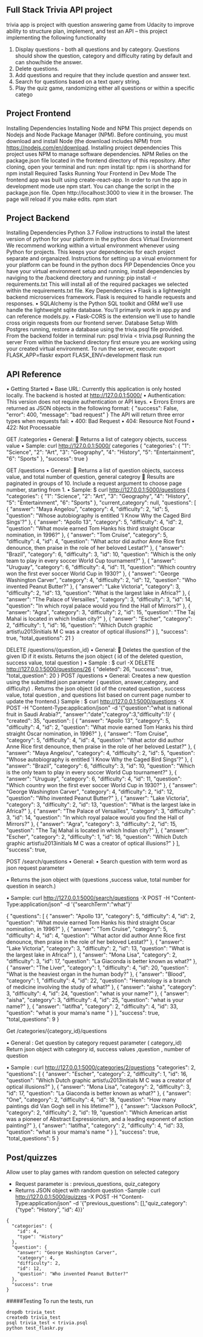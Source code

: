 ## Full Stack Trivia API project

trivia app  is  project  with  question answering game from Udacity  to improve ability to structure plan, implement, and test an API – 
this project implementing the following functionality 
1.	Display questions - both all questions and by category. Questions should show the question, category and difficulty rating by default and can show/hide the answer.
2.	Delete questions.
3.	Add questions and require that they include question and answer text.
4.	Search for questions based on a text query string.
5.	Play the quiz game, randomizing either all questions or within a specific catego
## Project Frontend 
Installing Dependencies
Installing Node and NPM
This project depends on Nodejs and Node Package Manager (NPM). Before continuing, you must download and install Node (the download includes NPM) from https://nodejs.com/en/download.
Installing project dependencies
This project uses NPM to manage software dependencies. NPM Relies on the package.json file located in the frontend directory of this repository. After cloning, open your terminal and run:
npm install
tip: npm i is shorthand for npm install
Required Tasks
Running Your Frontend in Dev Mode
The frontend app was built using create-react-app. In order to run the app in development mode use npm start. You can change the script in the package.json file.
Open http://localhost:3000 to view it in the browser. The page will reload if you make edits.
npm start

## Project  Backend
Installing Dependencies
Python 3.7
Follow instructions to install the latest version of python for your platform in the python docs
Virtual Enviornment
We recommend working within a virtual environment whenever using Python for projects. This keeps your dependencies for each project separate and organaized. Instructions for setting up a virual enviornment for your platform can be found in the python docs
PIP Dependencies
Once you have your virtual environment setup and running, install dependencies by naviging to the /backend directory and running:
pip install -r requirements.txt
This will install all of the required packages we selected within the requirements.txt file.
Key Dependencies
•	Flask is a lightweight backend microservices framework. Flask is required to handle requests and responses.
•	SQLAlchemy is the Python SQL toolkit and ORM we'll use handle the lightweight sqlite database. You'll primarily work in app.py and can reference models.py.
•	Flask-CORS is the extension we'll use to handle cross origin requests from our frontend server.
Database Setup
With Postgres running, restore a database using the trivia.psql file provided. From the backend folder in terminal run:
psql trivia < trivia.psql
Running the server
From within the backend directory first ensure you are working using your created virtual environment.
To run the server, execute:
export FLASK_APP=flaskr
export FLASK_ENV=development
flask run


## API Reference 

•	Getting Started
•	Base URL: Currently this application is only hosted locally. The backend is hosted at http://127.0.0.1:5000/
•	Authentication: This version does not require authentication or API keys.
•	Errors
Errors are returned as JSON objects in the following format:
{
    "success": False, 
    "error": 400,
    "message": "bad request"
}
The API will return three error types when requests fail:
•	400: Bad Request
•	404: Resource Not Found
•	422: Not Processable

GET /categories
•	General:
	Returns a list of category objects, success value
•	Sample: curl http://127.0.0.1:5000/ categories 
{
  "categories": {
    "1": "Science", 
    "2": "Art", 
    "3": "Geography", 
    "4": "History", 
    "5": "Entertainment", 
    "6": "Sports"
  }, 
  "success": true
}

GET /questions
•	General:
	Returns a list of question objects, success value, and total number of question, general categroy
	Results are paginated in groups of 10. Include a request argument to choose page number, starting from 1.
•	Sample: $ curl  http://127.0.0.1:5000/questions
{
  "categories": {
    "1": "Science", 
    "2": "Art", 
    "3": "Geography", 
    "4": "History", 
    "5": "Entertainment", 
    "6": "Sports"
  }, 
  "current_category": null, 
  "questions": [
    {
      "answer": "Maya Angelou", 
      "category": 4, 
      "difficulty": 2, 
      "id": 5, 
      "question": "Whose autobiography is entitled 'I Know Why the Caged Bird Sings'?"
    }, 
    {
      "answer": "Apollo 13", 
      "category": 5, 
      "difficulty": 4, 
      "id": 2, 
      "question": "What movie earned Tom Hanks his third straight Oscar nomination, in 1996?"
    }, 
    {
      "answer": "Tom Cruise", 
      "category": 5, 
      "difficulty": 4, 
      "id": 4, 
      "question": "What actor did author Anne Rice first denounce, then praise in the role of her beloved Lestat?"
    }, 
    {
      "answer": "Brazil", 
      "category": 6, 
      "difficulty": 3, 
      "id": 10, 
      "question": "Which is the only team to play in every soccer World Cup tournament?"
    }, 
    {
      "answer": "Uruguay", 
      "category": 6, 
      "difficulty": 4, 
      "id": 11, 
      "question": "Which country won the first ever soccer World Cup in 1930?"
    }, 
    {
      "answer": "George Washington Carver", 
      "category": 4, 
      "difficulty": 2, 
      "id": 12, 
      "question": "Who invented Peanut Butter?"
    }, 
    {
      "answer": "Lake Victoria", 
      "category": 3, 
      "difficulty": 2, 
      "id": 13, 
      "question": "What is the largest lake in Africa?"
    }, 
    {
      "answer": "The Palace of Versailles", 
      "category": 3, 
      "difficulty": 3, 
      "id": 14, 
      "question": "In which royal palace would you find the Hall of Mirrors?"
    }, 
    {
      "answer": "Agra", 
      "category": 3, 
      "difficulty": 2, 
      "id": 15, 
      "question": "The Taj Mahal is located in which Indian city?"
    }, 
    {
      "answer": "Escher", 
      "category": 2, 
      "difficulty": 1, 
      "id": 16, 
      "question": "Which Dutch graphic artist\u2013initials M C was a creator of optical illusions?"
    }
  ], 
  "success": true, 
  "total_questions": 21
}

DELETE /questions/{question_id}
•	General:
	Deletes the question of the given  ID if it exists. Returns the json object ( id of the deleted question, success value, total question )
•	Sample : $ curl -X DELETE  http://127.0.0.1:5000/questions/26
{
  "deleted": 26, 
  "success": true, 
  "total_question": 20
}
POST /questions
•	General:
Creates a new question using the submitted json parameter ( question, answer,category, and difficulty)
. Returns the json object (id of the created question , success value, total question , and questions  list based on current page number to update the frontend.)
 Sample : $ curl http://127.0.0.1:5000/questions -X POST -H "Content-Type:application/json" -d '{"question":"what is national fruit in Saudi Arabia?", "answer":"date","categroy":3,"difficulty":1}'
{
  "created": 35, 
  "question": [
    {
      "answer": "Apollo 13", 
      "category": 5, 
      "difficulty": 4, 
      "id": 2, 
      "question": "What movie earned Tom Hanks his third straight Oscar nomination, in 1996?"
    }, 
    {
      "answer": "Tom Cruise", 
      "category": 5, 
      "difficulty": 4, 
      "id": 4, 
      "question": "What actor did author Anne Rice first denounce, then praise in the role of her beloved Lestat?"
    }, 
    {
      "answer": "Maya Angelou", 
      "category": 4, 
      "difficulty": 2, 
      "id": 5, 
      "question": "Whose autobiography is entitled 'I Know Why the Caged Bird Sings'?"
    }, 
    {
      "answer": "Brazil", 
      "category": 6, 
      "difficulty": 3, 
      "id": 10, 
      "question": "Which is the only team to play in every soccer World Cup tournament?"
    }, 
    {
      "answer": "Uruguay", 
      "category": 6, 
      "difficulty": 4, 
      "id": 11, 
      "question": "Which country won the first ever soccer World Cup in 1930?"
    }, 
    {
      "answer": "George Washington Carver", 
      "category": 4, 
      "difficulty": 2, 
      "id": 12, 
      "question": "Who invented Peanut Butter?"
    }, 
    {
      "answer": "Lake Victoria", 
      "category": 3, 
      "difficulty": 2, 
      "id": 13, 
      "question": "What is the largest lake in Africa?"
    }, 
    {
      "answer": "The Palace of Versailles", 
      "category": 3, 
      "difficulty": 3, 
      "id": 14, 
      "question": "In which royal palace would you find the Hall of Mirrors?"
    }, 
    {
      "answer": "Agra", 
      "category": 3, 
      "difficulty": 2, 
      "id": 15, 
      "question": "The Taj Mahal is located in which Indian city?"
    }, 
    {
      "answer": "Escher", 
      "category": 2, 
      "difficulty": 1, 
      "id": 16, 
      "question": "Which Dutch graphic artist\u2013initials M C was a creator of optical illusions?"
    }
  ], 
  "success": true, 
  

POST /search/questions
•	General:
•	Search question with term word as json request parameter 

•	Returns the json object with (questions ,success value, total number for question in search.)

•	Sample: curl  http://127.0.0.1:5000/search/questions -X POST -H "Content-Type:application/json" -d '{"searchTerm":"what"}'

{
  "questions": [
    {
      "answer": "Apollo 13", 
      "category": 5, 
      "difficulty": 4, 
      "id": 2, 
      "question": "What movie earned Tom Hanks his third straight Oscar nomination, in 1996?"
    }, 
    {
      "answer": "Tom Cruise", 
      "category": 5, 
      "difficulty": 4, 
      "id": 4, 
      "question": "What actor did author Anne Rice first denounce, then praise in the role of her beloved Lestat?"
    }, 
    {
      "answer": "Lake Victoria", 
      "category": 3, 
      "difficulty": 2, 
      "id": 13, 
      "question": "What is the largest lake in Africa?"
    }, 
    {
      "answer": "Mona Lisa", 
      "category": 2, 
      "difficulty": 3, 
      "id": 17, 
      "question": "La Giaconda is better known as what?"
    }, 
    {
      "answer": "The Liver", 
      "category": 1, 
      "difficulty": 4, 
      "id": 20, 
      "question": "What is the heaviest organ in the human body?"
    }, 
    {
      "answer": "Blood", 
      "category": 1, 
      "difficulty": 4, 
      "id": 22, 
      "question": "Hematology is a branch of medicine involving the study of what?"
    }, 
    {
      "answer": "aisha", 
      "category": 3, 
      "difficulty": 4, 
      "id": 24, 
      "question": "what is your name?"
    }, 
    {
      "answer": "aisha", 
      "category": 3, 
      "difficulty": 4, 
      "id": 25, 
      "question": "what is your name?"
    }, 
    {
      "answer": "latifha", 
      "category": 2, 
      "difficulty": 4, 
      "id": 33, 
      "question": "what is your mama's name "
    }
  ], 
  "success": true, 
  "total_questions": 9
}

Get  /categories/{category_id}/questions

•	General : 
   Get question by category  request parameter  (  category_id)
Return json object with category id, success values ,question , number of question 

•	Sample :  curl  http://127.0.0.1:5000/categories/2/questions
"categories": 2, 
  "questions": [
    {
      "answer": "Escher", 
      "category": 2, 
      "difficulty": 1, 
      "id": 16, 
      "question": "Which Dutch graphic artist\u2013initials M C was a creator of optical illusions?"
    }, 
    {
      "answer": "Mona Lisa", 
      "category": 2, 
      "difficulty": 3, 
      "id": 17, 
      "question": "La Giaconda is better known as what?"
    }, 
    {
      "answer": "One", 
      "category": 2, 
      "difficulty": 4, 
      "id": 18, 
      "question": "How many paintings did Van Gogh sell in his lifetime?"
    }, 
    {
      "answer": "Jackson Pollock", 
      "category": 2, 
      "difficulty": 2, 
      "id": 19, 
      "question": "Which American artist was a pioneer of Abstract Expressionism, and a leading exponent of action painting?"
    }, 
    {
      "answer": "latifha", 
      "category": 2, 
      "difficulty": 4, 
      "id": 33, 
      "question": "what is your mama's name "
    }
  ], 
  "success": true, 
  "total_questions": 5
}
## Post/quizzes
Allow user to play games  with random question on selected category 
 -	Request parameter is : previous_questions, quiz_category
 -	Returns JSON object with random question
-Sample : curl  http://127.0.0.1:5000/quizzes -X POST -H "Content-Type:application/json" -d '{"previous_questions": [],"quiz_category": {"type": "History", "id": 4}}'
```
{
  "categories": {
    "id": 4, 
    "type": "History"
  }, 
  "question": {
    "answer": "George Washington Carver", 
    "category": 4, 
    "difficulty": 2, 
    "id": 12, 
    "question": "Who invented Peanut Butter?"
  }, 
  "success": true
}
```
#####Testing
To run the tests, run
```
dropdb trivia_test
createdb trivia_test
psql trivia_test < trivia.psql
python test_flaskr.py
```
